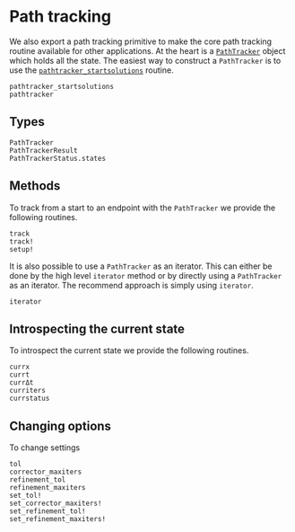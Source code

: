 # Path tracking

We also export a path tracking primitive to make the core path tracking routine
available for other applications.
At the heart is a [`PathTracker`](@ref) object which holds
all the state. The easiest way to construct a `PathTracker` is to use the [`pathtracker_startsolutions`](@ref) routine.

```@docs
pathtracker_startsolutions
pathtracker
```

## Types
```@docs
PathTracker
PathTrackerResult
PathTrackerStatus.states
```

## Methods
To track from a start to an endpoint with the `PathTracker` we provide the following
routines.
```@docs
track
track!
setup!
```

It is also possible to use a `PathTracker` as an iterator. This can either
be done by the high level `iterator` method or by directly using a `PathTracker`
as an iterator. The recommend approach is simply using `iterator`.
```@docs
iterator
```

## Introspecting the current state
To introspect the current state we provide the following routines.
```@docs
currx
currt
currΔt
curriters
currstatus
```

## Changing options
To change settings
```@docs
tol
corrector_maxiters
refinement_tol
refinement_maxiters
set_tol!
set_corrector_maxiters!
set_refinement_tol!
set_refinement_maxiters!
```
